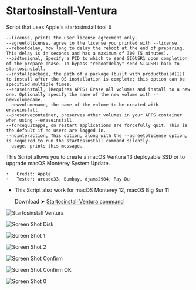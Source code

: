 # Startosinstall-Ventura

Script that uses Apple's startosinstall tool ⬇︎
```
--license, prints the user license agreement only.
--agreetolicense, agree to the license you printed with --license.
--rebootdelay, how long to delay the reboot at the end of preparing. This delay is in seconds and has a maximum of 300 (5 minutes).
--pidtosignal, Specify a PID to which to send SIGUSR1 upon completion of the prepare phase. To bypass "rebootdelay" send SIGUSR1 back to startosinstall.
--installpackage, the path of a package (built with productbuild(1)) to install after the OS installation is complete; this option can be specified multiple times.
--eraseinstall, (Requires APFS) Erase all volumes and install to a new one. Optionally specify the name of the new volume with --newvolumename.
--newvolumename, the name of the volume to be created with --eraseinstall.
--preservecontainer, preserves other volumes in your APFS container when using --eraseinstall.
--forcequitapps, on restart applications are forcefully quit. This is the default if no users are logged in.
--nointeraction, This option, along with the --agreetolicense option, is required to run the startosinstall command silently.
--usage, prints this message.
```


This Script allows you to create a macOS Ventura 13 deployable SSD or to upgrade macOS Monterey System Update.

	•	Credit: Apple
	◦	Tester: arcade33, Bumbay, djams2904, Ray-Du
	
* This Script also work for macOS Monterey 12, macOS Big Sur 11

  
  Download ➤ [Startosinstall Ventura.command](https://github.com/chris1111/Startosinstall-Ventura/raw/Master/Startosinstall%20Ventura.zip)
  
![Startosinstall Ventura](https://user-images.githubusercontent.com/6248794/180323585-a4cb9ef6-9eb7-4357-bb79-55ed75d6752a.png)

![Screen Shot Disk](https://user-images.githubusercontent.com/6248794/180342523-1d073a6f-dfbe-4755-84ee-9f637fa53b01.png)
  
![Screen Shot 1](https://user-images.githubusercontent.com/6248794/180342518-b99e92d6-3f03-441a-954c-a23cd76046a1.png)

![Screen Shot 2](https://user-images.githubusercontent.com/6248794/180342521-3f8fb708-9544-43df-b2f5-5efc251e190f.png)

![Screen Shot Confirm](https://user-images.githubusercontent.com/6248794/180437725-5eaa37ab-2581-4ae2-a820-7ce29d6c617e.png)

![Screen Shot Confirm OK](https://user-images.githubusercontent.com/6248794/180437748-5bb4b5da-0a5b-4713-a097-5382e84383f5.png)

![Screen Shot 0](https://user-images.githubusercontent.com/6248794/180342516-10d227da-3deb-4a82-9200-11da57bc3198.png)


